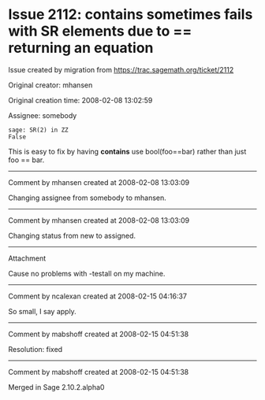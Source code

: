 # Issue 2112: __contains__ sometimes fails with SR elements due to == returning an equation

Issue created by migration from https://trac.sagemath.org/ticket/2112

Original creator: mhansen

Original creation time: 2008-02-08 13:02:59

Assignee: somebody


```
sage: SR(2) in ZZ
False
```


This is easy to fix by having __contains__ use bool(foo==bar) rather than just foo == bar.


---

Comment by mhansen created at 2008-02-08 13:03:09

Changing assignee from somebody to mhansen.


---

Comment by mhansen created at 2008-02-08 13:03:09

Changing status from new to assigned.


---

Attachment

Cause no problems with -testall on my machine.


---

Comment by ncalexan created at 2008-02-15 04:16:37

So small, I say apply.


---

Comment by mabshoff created at 2008-02-15 04:51:38

Resolution: fixed


---

Comment by mabshoff created at 2008-02-15 04:51:38

Merged in Sage 2.10.2.alpha0
